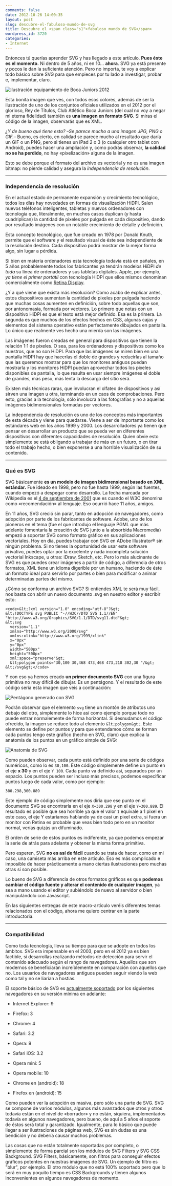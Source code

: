 ```yaml
---
comments: false
date: 2012-10-26 14:00:35
layout: post
slug: descubre-el-fabuloso-mundo-de-svg
title: Descubre el <span class="s1">fabuloso mundo de SVG</span>
wordpress_id: 3720
categories:
- Internet
---
```


Entonces tú querías aprender SVG y has llegado a este artículo. **Pues éste es el momento.** Ni dentro de 5 años, ni en 10… **ahora**. SVG ya está presente y pocos le dan la suficiente atención. Pero no importa, te voy a explicar todo básico sobre SVG para que empieces por tu lado a investigar, probar e, implementar, claro.




![ilustración equipamiento de Boca Juniors 2012](/images/camiseta-boca.svg)




Esta bonita imagen que ves, con todos esos colores, además de ser la ilustración de uno de los conjuntos oficiales utilizados en el 2012 por el glorioso, Rey de Títulos, Club Atlético Boca Juniors (del cual no voy a negar mi eterna fidelidad) también es **una imagen en formato SVG**. Si miras el código de la imagen, observarás que es XML.





_¿Y de bueno qué tiene esto? –Se parece mucho a una imagen JPG, PNG o GIF.–_ Bueno, es cierto, en calidad se parece mucho al resultado que daría un GIF o un PNG, pero si tienes un iPad 2 o 3 (o cualquier otro tablet con Android), puedes hacer una ampliación y, como podrás observar, **la calidad no se ha perdido**, no hay «pixelización» alguna de la imagen.





Esto se debe porque el formato del archivo es vectorial y no es una imagen bitmap: no pierde calidad y asegura la _independencia de resolución_.





* * *





### Independencia de resolución





En el actual estado de permanente expansión y crecimiento tecnológico, todos los días hay novedades en formas de visualización HiDPI. Salen nuevos teléfonos inteligentes, tabletas y nuevos ordenadores con tecnología que, literalmente, en muchos casos duplican (y hasta cuadriplican) la cantidad de pixeles por pulgada en cada dispositivo, dando por resultado imágenes con un notable crecimiento de detalle y definición.





Esta concepto tecnológico, que fue creado en 1978 por Donald Knuth, permite que el software y el resultado visual de éste sea independiente de la resolución destino. Cada dispositivo podrá mostrar de la mejor forma algo, sin lugar a pérdida.





Si bien en materia ordenadores esta tecnología todavía está en pañales, en 5 años probablemente todos los fabricantes ya tendrán modelos HiDPI _de toda_ su línea de ordenadores y sus tabletas digitales. Apple, por ejemplo, _ya tiene el primer portátil_ con tecnología HiDPI que ellos mismos denominan comercialmente como [Retina Display](http://en.wikipedia.org/wiki/Retina_Displaysp).





¿Y a qué viene que exista más resolución? Como acabo de explicar antes, estos dispositivos aumentan la cantidad de pixeles por pulgada haciendo que muchas cosas aumenten en definición, sobre todo aquellas que son, por antonomasia, formada por vectores. Lo primero que notas con un dispositivo HiDPI es que el texto está mejor definido. Esa es la primera. La segunda es que muchos de los efectos hechos en CSS, algunas cajas y elementos del sistema operativo están perfectamente dibujados en pantalla. Lo único que realmente ves hecho una mierda son las imágenes.





Las imágenes fueron creadas en general para dispositivos que tienen la relación 1:1 de pixeles. O sea, para los ordenadores y dispositivos como los nuestros, que no son HiDPI. Para que las imágenes se miren bien en una pantalla HiDPI hay que hacerlas el doble de grandes y reducirlas al tamaño que las queremos mostrar para que los monitores antiguos puedan mostrarla y los monitores HiDPI puedan aprovechar todos los pixeles disponibles de pantalla, lo que resulta en usar siempre imágenes el doble de grandes, más peso, más lenta la descarga del sitio será.





Existen más técnicas raras, que involucran el olfateo de dispositivos y así sirven una imagen u otra, terminando en un caos de comprobaciones. Pero esto, gracias a la tecnología, sólo involucra a las fotografías y no a aquellas imágenes bidimensionales formadas por vectores.





La independencia de resolución es uno de los conceptos más importantes de esta década y viene para quedarse. Viene a ser de importante como los estándares web en los años 1999 y 2000. Los desarrolladores ya tienen que pensar en desarrollar un producto que se pueda ver en diferentes dispositivos con diferentes capacidades de resolución. Quien obvie esto simplemente se está obligando a trabajar de más en un futuro, o en tirar todo el trabajo hecho, o bien exponerse a una horrible visualización de su contenido.





* * *





### Qué es SVG





SVG básicamente **es un modelo de imagen bidimensional basado en XML estándar.** Fue ideado en 1998, pero no fue hasta 1999, según las fuentes, cuando empezó a despegar como desarrollo. La fecha marcada por Wikipedia es el [4 de septiembre de 2001](http://www.w3.org/TR/SVG10/) que es cuando el W3C denomina como «recomendación» al lenguaje. Eso ocurrió hace 11 años, amigos.





En 11 años, SVG creció sin parar, tanto en adopción de navegadores, como adopción por parte de los fabricantes de software. Adobe, uno de los pioneros en el tema (fue el que introdujo el lenguaje PGML que más adelante fomentaría la creación de SVG junto a la absorbida Macromedia) empezó a soportar SVG como formato gráfico en sus aplicaciones vectoriales. Hoy en día, puedes trabajar con SVG en ADobe Illustrator® sin ningún problema. Si no tienes la oportunidad de usar este software privativo, puedes optar por la excelente y nada incompleta solución vectorial Inkscape, u otras: iDraw, Sketch, etc. Pero lo más alucinante de SVG es que puedes crear imágenes a partir de código, a diferencia de otros formatos, XML tiene un idioma digerible por un humano, haciendo de éste un formato ideal para servirlo por partes o bien para modificar o animar determinadas partes del mismo.





¿Cómo se conforma un archivo SVG? Si entiendes XML te será muy fácil, nos basta con abrir un nuevo documento .svg en nuestro editor y escribir esto:




    
    <code>&lt;?xml version="1.0" encoding="utf-8"?&gt;
    &lt;!DOCTYPE svg PUBLIC "-//W3C//DTD SVG 1.1//EN" "http://www.w3.org/Graphics/SVG/1.1/DTD/svg11.dtd"&gt;
    &lt;svg 
      version="1.1" 
      xmlns="http://www.w3.org/2000/svg"
      xmlns:xlink="http://www.w3.org/1999/xlink"
      x="0px"
      y="0px"
      width="500px"
      height="500px"
      xml:space="preserve"&gt;
      &lt;polygon points="30,100 30,468 473,468 473,218 302,30 "/&gt;
    &lt;/svg&gt;</code>





Y con eso ya hemos creado **un primer documento SVG** con una figura primitiva no muy difícil de dibujar. Es un pentágono. Y el resultado de este código sería esta imagen que veis a continuación:




![Pentágono generado con SVG](/images/tutorial/svg/test.svg)




Podrán observar que el elemento `svg` tiene un montón de atributos uno debajo del otro, simplemente lo hice así como ejemplo porque todo no puede entrar normalemente de forma horizontal. Si desnudamos el código ofrecido, la imagen se reduce todo al elemento `&lt;polygon&gt;`.  Este elemento se define por puntos y para que entendamos cómo se forman cada puntos tengo este gráfico (hecho en SVG, claro) que explica la anatomía de los puntos en un gráfico simple de SVG:




![Anatomía de SVG](/images/tutorial/svg/svg-anatomia.svg)




Como pueden observar, cada punto está definido por una serie de códigos numéricos, como lo es `30,100`. Este código simplemente define un punto en el eje **x 30** y en el eje `Y 100`. Cada punto va definido así, separados por un espacio. Los puntos pueden ser incluso más precisos, podemos especificar puntos luego de cada valor, como por ejemplo:





`300.298,300.889`





Este ejemplo de código simplemente nos diría que ese punto en el documento SVG se encontraría en el eje `X=300.298` y en el eje `Y=300.889`. El resultado es posible que sea horrible ya que el valor `1` equivale a 1 pixel en este caso, el eje Y estaríamos hablando ya de casi un pixel extra, si fuera un monitor con Retina es probable que veas bien todo pero en un monitor normal, verías quizás un difuminado.





El orden de serie de estos puntos es indiferente, ya que podemos empezar la serie de atrás para adelante y obtener la misma forma primitiva.





Pero esperen, SVG **no es así de fácil** cuando se trata de hacer, como en mi caso, una camiseta más arriba en este artículo. Eso es más complicado e imposible de hacer prácticamente a mano ciertas ilustraciones pero muchas otras sí son posible.





Lo bueno de SVG a diferencia de otros formatos gráficos es que **podemos cambiar el código fuente y alterar el contenido de cualquier imagen**, ya sea a mano usando el editor y subiéndolo de nuevo al servidor o bien manipulándolo con Javascript.





En las siguientes entregas de este macro-artículo veréis diferentes temas relacionados con el código, ahora me quiero centrar en la parte introductoria.





* * *





### Compatibilidad





Como toda tecnología, lleva su tiempo para que se adopte en todos los ámbitos. SVG era impensable en el 2003, pero en el 2012 ya es bien factible, si desarrollas realizando métodos de detección para servir el contenido adecuado según el rango de navegadores. Aquellos que son modernos se beneficiarán increíblemente en comparación con aquellos que no. Los usuarios de navegadores antiguos pueden seguir viendo la web como tal y no se liarían a hostias.





El soporte básico de SVG es [actualmente soportado](http://caniuse.com/#cats=SVG) por los siguientes navegadores en su versión mínima en adelante:







  * Internet Explorer: 9


  * Firefox: 3


  * Chrome: 4


  * Safari: 3.2


  * Opera: 9


  * Safari iOS: 3.2


  * Opera mini: 5


  * Opera mobile: 10


  * Chrome en (android): 18


  * Firefox en (android): 15





Como pueden ver la adopción es masiva, pero sólo una parte de SVG. SVG se compone de varios módulos, algunos más avanzados que otros y otros todavía están en el nivel de «borrador» y no están, siquiera, implementados todavía en algunos navegadores, pero bueno, de aquí a 5 años el soporte de éstos será total y garantizado. Igualmente, para lo básico que puede llegar a ser ilustraciones de páginas web, SVG es sin dudas es una bendición y no debería causar muchos problemas.





Las cosas que no están totalmente soportadas por completo, o simplemente de forma parcial son los módulos de SVG Filters y SVG CSS Background. SVG Filters, básicamente, son filtros para conseguir efectos gráficos potentes en nuestras imágenes de SVG. Un ejemplo de filtro es "blur", por ejemplo. El otro módulo que no está 100% soportado pero que lo será en muy poquito tiempo es CSS Backgrounds y tienen algunos inconvenientes en algunos navegadores de momento.
